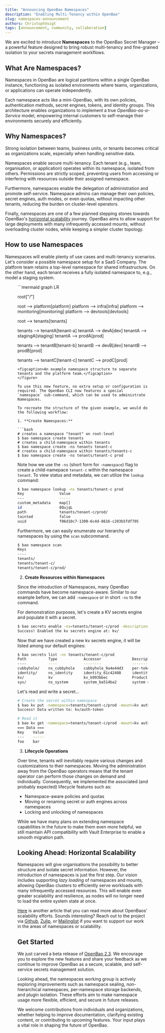 ```yaml
---
title: "Announcing OpenBao Namespaces"
description: "Enabling Multi-Tenancy within OpenBao"
slug: namespaces-announcement
authors: ChristophVoigt
tags: [announcement, community, collaboration]
---
```


We are excited to introduce **Namespaces** to the OpenBao Secret Manager – a powerful feature designed to bring robust multi-tenancy and fine-grained isolation to your secrets management workflows.

## What Are Namespaces?

Namespaces in OpenBao are logical partitions within a single OpenBao instance, functioning as isolated environments where teams, organizations, or applications can operate independently.

Each namespace acts like a mini-OpenBao, with its own policies, authentication methods, secret engines, tokens, and identity groups. This architecture enables organizations to implement a true _OpenBao-as-a-Service_ model, empowering internal customers to self-manage their environments securely and efficiently.

<!-- truncate -->

## Why Namespaces?

Strong isolation between teams, business units, or tenants becomes critical as organizations scale, especially when handling sensitive data.

Namespaces enable secure multi-tenancy. Each tenant (e.g., team, organisation, or application) operates within its namespace, isolated from others. Permissions are strictly scoped, preventing users from accessing or interfering with resources outside their assigned namespace.

Furthermore, namespaces enable the delegation of administration and promote self-service. Namespace admins can manage their own policies, secret engines, auth modes, or even quotas, without impacting other tenants, reducing the burden on cluster-level operators.

Finally, namespaces are one of a few planned stepping stones towards OpenBao's [horizontal scalability](https://openbao.org/blog/vision-for-namespaces/) journey. OpenBao aims to allow support for large deployments with many infrequently accessed mounts, without overloading cluster nodes, while keeping a simpler cluster topology.

## How to use Namespaces

Namespaces will enable plenty of use cases and multi-tenancy scenarios. Let's consider a possible namespace setup for a SaaS Company. The platform team retains a top-level namespace for shared infrastructure. On the other hand, each tenant receives a fully isolated namespace to, e.g., model a staging system.

<figure>
```mermaid 
graph LR

root["/"]

root --> platform[platform]
platform --> infra[infra]
platform --> monitoring[monitoring]
platform --> devtools[devtools]

root --> tenants[tenants]

tenants --> tenantA[tenant-a]
tenantA --> devA[dev]
tenantA --> stagingA[staging]
tenantA --> prodA[prod]

tenants --> tenantB[tenant-b]
tenantB --> devB[dev]
tenantB --> prodB[prod]

tenants --> tenantC[tenant-c]
tenantC --> prodC[prod]
```
<figcaption>An example namespace structure to separate tenants and the platform team.</figcaption>
</figure>

To use this new feature, no extra setup or configuration is required. The OpenBao CLI now features a special `namespace` sub-command, which can be used to administrate Namespaces.

To recreate the structure of the given example, we would do the following workflow:

1. **Create Namespaces:**

```bash
# creates a namespace "tenant" on root-level
$ bao namespace create tenants
# creates a child-namespace within tenants
$ bao namespace create -ns tenants tenant-c
# creates a child-namespace within tenants/tenants-c
$ bao namespace create -ns tenants/tenant-c prod
```

Note how we use the `-ns` (short form for `-namespace`) flag to create a child-namepace `tenant-c` within the namespace `tenant`. To view status and metadata, we can utilize the `lookup` command:

```bash
$ bao namespace lookup -ns tenants/tenant-c prod
Key                Value
---                -----
custom_metadata    map[]
id                 8QujqL
path               tenants/tenant-c/prod/
tainted            false
uuid               f06d10c7-1300-6c4d-8616-c203b5fdf705
```

Furthermore, we can easily enumerate our hierarchy of namespaces by using the `scan` subcommand.

```bash
$ bao namespace scan
Keys
----
tenants/
tenants/tenant-c/
tenants/tenant-c/prod/
```

2. **Create Resources within Namespaces**

Since the introduction of Namespaces, many OpenBao commands have become namespace-aware. Similar to our example before, we can add `-namespace` or in short `-ns` to the command.

For demonstration purposes, let's create a KV secrets engine and populate it with a secret.

```bash
$ bao secrets enable -ns=tenants/tenant-c/prod -description="Production Secrets" kv
Success! Enabled the kv secrets engine at: kv/
```

Now that we have created a new kv secrets engine, it will be listed among our default engines:

```bash
$ bao secrets list -ns tenants/tenant-c/prod
Path          Type            Accessor              Description
----          ----            --------              -----------
cubbyhole/    ns_cubbyhole    cubbyhole_9a4e44d3    per-token private secret storage
identity/     ns_identity     identity_61c42408     identity store
kv/           kv              kv_b993bbec           Production Secrets
sys/          ns_system       system_ba514ba2       system endpoints used for control, policy and debugging
```

Let's read and write a secret...

```bash
# Create the secret within namespace
$ bao kv put -namespace=tenants/tenant-c/prod -mount=kv auth-token foo=bar
Success! Data written to: kv/auth-token

# Read it
$ bao kv get -namespace=tenants/tenant-c/prod -mount=kv auth-token
=== Data ===
Key    Value
---    -----
foo    bar
```

3. **Lifecycle Operations**

Over time, tenants will inevitably require various changes and customizations to their namespaces. Moving the administration away from the OpenBao operators means that the tenant operator can perform those changes on demand and individually. Consequently, we implemented the associated (and probably expected) lifecycle features such as:

* Namespace-aware policies and quotas
* Moving or renaming secret or auth engines across namespaces
* Locking and unlocking of namespaces

While we have many plans on extending namespace capabilities in the future to make them even more helpful, we still maintain API compatibility with Vault Enterprise to enable a smooth migration path.

## Looking Ahead: Horizontal Scalability

Namespaces will give organisations the possibility to better structure and isolate secret information. However, the introduction of namespaces is just the first step. Our vision includes supporting _lazy loading_ of namespaces and mounts, allowing OpenBao clusters to efficiently serve workloads with many infrequently accessed resources. This will enable even greater scalability and resilience, as nodes will no longer need to load the entire system state at once. 

[Here](https://openbao.org/blog/vision-for-namespaces/) is another article that you can read more about OpenBaos' scalability efforts. Sounds interesting? Reach out to the project via [Github](https://github.com/orgs/openbao/discussions), [Zulip](https://github.com/openbao#contact), or [Mailinglist](https://lists.openssf.org/g/openbao) if you want to support our work in the areas of namespaces or scalability.

## Get Started

We just carved a beta release of [OpenBao 2.3](https://github.com/openbao/openbao/releases/tag/v2.3.0-beta20250528). We encourage you to explore the new features and share your feedback as we continue to improve OpenBao as a secure, scalable, and self-service secrets management solution.

Looking ahead, the namespaces working group is actively exploring improvements such as namespace sealing, non-hierarchical namespaces, per-namespace storage backends, and plugin isolation. These efforts aim to make namespace usage more flexible, efficient, and secure in future releases.

We welcome contributions from individuals and organizations, whether helping to improve documentation, clarifying existing content, or contributing to upcoming features. Your input plays a vital role in shaping the future of OpenBao.
